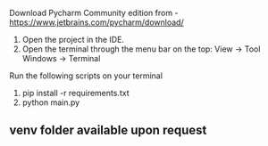 Download Pycharm Community edition from - https://www.jetbrains.com/pycharm/download/

1. Open the project in the IDE.
2. Open the terminal through the menu bar on the top:
    View -> Tool Windows -> Terminal

Run the following scripts on your terminal
1. pip install -r requirements.txt
2. python main.py

## venv folder available upon request